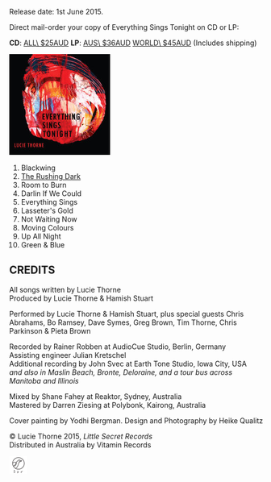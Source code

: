 <!--| ## EVERYTHING SINGS TONIGHT |-->

Release date: 1st June 2015.

Direct mail-order your copy of Everything Sings Tonight on CD or LP:  

**CD**: <a class="purchase" href="https://www.paypal.com/cgi-bin/webscr?cmd=_s-xclick&hosted_button_id=H9G7WHRG5LDPA">ALL\ $25AUD</a>
**LP**: <a class="purchase" href="https://www.paypal.com/cgi-bin/webscr?cmd=_s-xclick&hosted_button_id=R77D3AGG9J7P4">AUS\ $36AUD</a>
<a class="purchase" href="https://www.paypal.com/cgi-bin/webscr?cmd=_s-xclick&hosted_button_id=ADRQRFUUCDJCE">WORLD\ $45AUD</a> (Includes shipping)  

![](data/image/cover/everything-sings.jpg)

1. Blackwing
2. [The Rushing Dark](?p=albums/everything-sings-tonight/texts#the-rushing-dark)
3. Room to Burn
4. Darlin If We Could
5. Everything Sings
6. Lasseter's Gold
7. Not Waiting Now
8. Moving Colours
9. Up All Night
10. Green & Blue

## CREDITS

All songs written by Lucie Thorne   
Produced by Lucie Thorne & Hamish Stuart  

Performed by Lucie Thorne & Hamish Stuart, plus special guests Chris Abrahams, Bo Ramsey, Dave Symes, Greg Brown, Tim Thorne, Chris Parkinson & Pieta Brown   

Recorded by Rainer Robben at AudioCue Studio, Berlin, Germany   
Assisting engineer Julian Kretschel  
Additional recording by John Svec at Earth Tone Studio, Iowa City, USA     
*and also in Maslin Beach, Bronte, Deloraine, and a tour bus across Manitoba and Illinois*    

Mixed by Shane Fahey at Reaktor, Sydney, Australia    
Mastered by Darren Ziesing at Polybonk, Kairong, Australia  

Cover painting by Yodhi Bergman. Design and Photography by Heike Qualitz   

&copy; Lucie Thorne 2015, *Little Secret Records*  
Distributed in Australia by Vitamin Records

![](data/image/ground/lsr-35.png)
